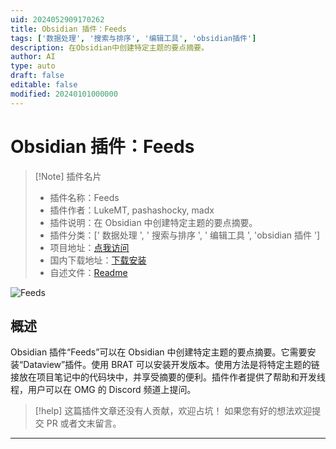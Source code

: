 ```yaml
---
uid: 2024052909170262
title: Obsidian 插件：Feeds
tags: ['数据处理', '搜索与排序', '编辑工具', 'obsidian插件']
description: 在Obsidian中创建特定主题的要点摘要。
author: AI
type: auto
draft: false
editable: false
modified: 20240101000000
---
```


# Obsidian 插件：Feeds

> [!Note] 插件名片
> - 插件名称：Feeds
> - 插件作者：LukeMT, pashashocky, madx
> - 插件说明：在 Obsidian 中创建特定主题的要点摘要。
> - 插件分类：[' 数据处理 ', ' 搜索与排序 ', ' 编辑工具 ', 'obsidian 插件 ']
> - 项目地址：[点我访问](https://github.com/lukemt/obsidian-feeds)
> - 国内下载地址：[下载安装](https://pkmer.cn/products/plugin/pluginMarket/?feeds)
> - 自述文件：[Readme](https://ghproxy.net/https://raw.githubusercontent.com/lukemt/obsidian-feeds/main/README.md)

![Feeds](https://cdn.pkmer.cn/covers/feeds.png!pkmer)

## 概述

Obsidian 插件“Feeds”可以在 Obsidian 中创建特定主题的要点摘要。它需要安装“Dataview”插件。使用 BRAT 可以安装开发版本。使用方法是将特定主题的链接放在项目笔记中的代码块中，并享受摘要的便利。插件作者提供了帮助和开发线程，用户可以在 OMG 的 Discord 频道上提问。

> [!help]
> 这篇插件文章还没有人贡献，欢迎占坑！
> 如果您有好的想法欢迎提交 PR 或者文末留言。

---



